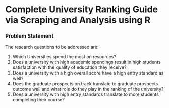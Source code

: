 # Complete University Ranking Guide via Scraping and Analysis using R

### Problem Statement
The research questions to be addressed are:
1. Which Universities spend the most on resources?
2. Does a university with high academic spendings result in high students satisfaction with the quality of education they receive? 
3. Does a university with a high overall score have a high entry standard as well?
4. Does the graduate prospects on track translate to graduate prospects outcome well and what role do they play in the ranking of the university?
5. Does a university with high entry standards translate to more students completing their course?
